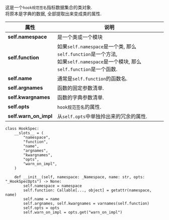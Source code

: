 
这是一个`hook规范签名`指标数据集合的类对象.  
将原本是字典的数据, 全部提取出来变成类的属性.  

|属性|说明|
|---|---|
|**self.namespace**|是一个类或一个模块|
|**self.function**|如果`self.namespace`是一个类, 那么`self.function`是一个方法,<br/>如果`self.namespace`是一个模块, 那么`self.function`是一个函数. |
|**self.name**|通常是`self.function`的函数名. |
|**self.argnames**|函数的固定参数清单.|
|**self.kwargnames**|函数的字典参数清单.|
|**self.opts**|`hook规范签名`的属性.|
|**self.warn_on_impl**|从`self.opts`中单独拎出来的冗余的属性.|
 

```python3
class HookSpec:
    __slots__ = (
        "namespace",
        "function",
        "name",
        "argnames",
        "kwargnames",
        "opts",
        "warn_on_impl",
    )

    def __init__(self, namespace: _Namespace, name: str, opts: "_HookSpecOpts") -> None:
        self.namespace = namespace
        self.function: Callable[..., object] = getattr(namespace, name)
        self.name = name
        self.argnames, self.kwargnames = varnames(self.function)
        self.opts = opts
        self.warn_on_impl = opts.get("warn_on_impl")

```